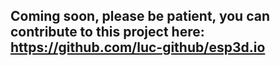 ## Coming soon, please be patient, you can contribute to this project here: https://github.com/luc-github/esp3d.io